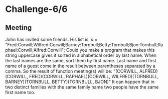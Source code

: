 # Challenge-6/6

## Meeting

John has invited some friends. His list is:
s = "Fred:Corwill;Wilfred:Corwill;Barney:Tornbull;Betty:Tornbull;Bjon:Tornbull;Raphael:Corwill;Alfred:Corwill";
Could you make a program that
makes this string uppercase
gives it sorted in alphabetical order by last name.
When the last names are the same, sort them by first name. Last name and first name of a guest come in the result between parentheses separated by a comma.
So the result of function meeting(s) will be:
"(CORWILL, ALFRED)(CORWILL, FRED)(CORWILL, RAPHAEL)(CORWILL, WILFRED)(TORNBULL, BARNEY)(TORNBULL, BETTY)(TORNBULL, BJON)"
It can happen that in two distinct families with the same family name two people have the same first name too.
